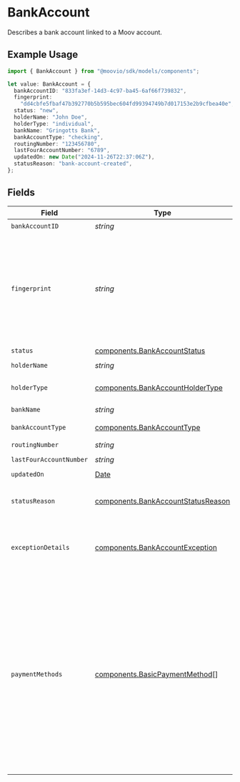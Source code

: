 # BankAccount

Describes a bank account linked to a Moov account.

## Example Usage

```typescript
import { BankAccount } from "@moovio/sdk/models/components";

let value: BankAccount = {
  bankAccountID: "833fa3ef-14d3-4c97-ba45-6af66f739832",
  fingerprint:
    "dd4cbfe5fbaf47b392770b5b595bec604fd99394749b7d017153e2b9cfbea40e",
  status: "new",
  holderName: "John Doe",
  holderType: "individual",
  bankName: "Gringotts Bank",
  bankAccountType: "checking",
  routingNumber: "123456780",
  lastFourAccountNumber: "6789",
  updatedOn: new Date("2024-11-26T22:37:06Z"),
  statusReason: "bank-account-created",
};
```

## Fields

| Field                                                                                                                                                                                                                                                                                              | Type                                                                                                                                                                                                                                                                                               | Required                                                                                                                                                                                                                                                                                           | Description                                                                                                                                                                                                                                                                                        |
| -------------------------------------------------------------------------------------------------------------------------------------------------------------------------------------------------------------------------------------------------------------------------------------------------- | -------------------------------------------------------------------------------------------------------------------------------------------------------------------------------------------------------------------------------------------------------------------------------------------------- | -------------------------------------------------------------------------------------------------------------------------------------------------------------------------------------------------------------------------------------------------------------------------------------------------- | -------------------------------------------------------------------------------------------------------------------------------------------------------------------------------------------------------------------------------------------------------------------------------------------------- |
| `bankAccountID`                                                                                                                                                                                                                                                                                    | *string*                                                                                                                                                                                                                                                                                           | :heavy_check_mark:                                                                                                                                                                                                                                                                                 | N/A                                                                                                                                                                                                                                                                                                |
| `fingerprint`                                                                                                                                                                                                                                                                                      | *string*                                                                                                                                                                                                                                                                                           | :heavy_check_mark:                                                                                                                                                                                                                                                                                 | Once the bank account is linked, we don't reveal the full bank account number. <br/><br/>The fingerprint acts as a way to identify whether two linked bank accounts are the same.                                                                                                                  |
| `status`                                                                                                                                                                                                                                                                                           | [components.BankAccountStatus](../../models/components/bankaccountstatus.md)                                                                                                                                                                                                                       | :heavy_check_mark:                                                                                                                                                                                                                                                                                 | N/A                                                                                                                                                                                                                                                                                                |
| `holderName`                                                                                                                                                                                                                                                                                       | *string*                                                                                                                                                                                                                                                                                           | :heavy_check_mark:                                                                                                                                                                                                                                                                                 | N/A                                                                                                                                                                                                                                                                                                |
| `holderType`                                                                                                                                                                                                                                                                                       | [components.BankAccountHolderType](../../models/components/bankaccountholdertype.md)                                                                                                                                                                                                               | :heavy_check_mark:                                                                                                                                                                                                                                                                                 | The type of holder on a funding source.                                                                                                                                                                                                                                                            |
| `bankName`                                                                                                                                                                                                                                                                                         | *string*                                                                                                                                                                                                                                                                                           | :heavy_check_mark:                                                                                                                                                                                                                                                                                 | N/A                                                                                                                                                                                                                                                                                                |
| `bankAccountType`                                                                                                                                                                                                                                                                                  | [components.BankAccountType](../../models/components/bankaccounttype.md)                                                                                                                                                                                                                           | :heavy_check_mark:                                                                                                                                                                                                                                                                                 | The bank account type.                                                                                                                                                                                                                                                                             |
| `routingNumber`                                                                                                                                                                                                                                                                                    | *string*                                                                                                                                                                                                                                                                                           | :heavy_check_mark:                                                                                                                                                                                                                                                                                 | N/A                                                                                                                                                                                                                                                                                                |
| `lastFourAccountNumber`                                                                                                                                                                                                                                                                            | *string*                                                                                                                                                                                                                                                                                           | :heavy_check_mark:                                                                                                                                                                                                                                                                                 | N/A                                                                                                                                                                                                                                                                                                |
| `updatedOn`                                                                                                                                                                                                                                                                                        | [Date](https://developer.mozilla.org/en-US/docs/Web/JavaScript/Reference/Global_Objects/Date)                                                                                                                                                                                                      | :heavy_check_mark:                                                                                                                                                                                                                                                                                 | N/A                                                                                                                                                                                                                                                                                                |
| `statusReason`                                                                                                                                                                                                                                                                                     | [components.BankAccountStatusReason](../../models/components/bankaccountstatusreason.md)                                                                                                                                                                                                           | :heavy_minus_sign:                                                                                                                                                                                                                                                                                 | The reason the bank account status changed to the current value.                                                                                                                                                                                                                                   |
| `exceptionDetails`                                                                                                                                                                                                                                                                                 | [components.BankAccountException](../../models/components/bankaccountexception.md)                                                                                                                                                                                                                 | :heavy_minus_sign:                                                                                                                                                                                                                                                                                 | Reason for, and details related to, an `errored` or `verificationFailed` bank account status.                                                                                                                                                                                                      |
| `paymentMethods`                                                                                                                                                                                                                                                                                   | [components.BasicPaymentMethod](../../models/components/basicpaymentmethod.md)[]                                                                                                                                                                                                                   | :heavy_minus_sign:                                                                                                                                                                                                                                                                                 | Includes any payment methods generated for a newly created bank account, removing the need to<br/>call the List Payment Methods endpoint following a successful Create BankAccount request.<br/><br/>**NOTE: This field is only populated for Create BankAccount requests made with the `X-Wait-For` header.** |